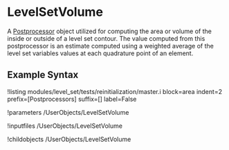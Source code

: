# LevelSetVolume
A [Postprocessor](/Postprocessors/index.md) object utilized for computing the area or volume of the inside or
outside of a level set contour. The value computed from this postprocessor is an estimate computed using a
weighted average of the level set variables values at each quadrature point of an element.

## Example Syntax
!listing modules/level_set/tests/reinitialization/master.i block=area indent=2 prefix=[Postprocessors] suffix=[] label=False

!parameters /UserObjects/LevelSetVolume

!inputfiles /UserObjects/LevelSetVolume

!childobjects /UserObjects/LevelSetVolume
